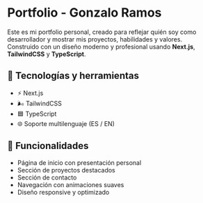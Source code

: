 # Portfolio - Gonzalo Ramos

Este es mi portfolio personal, creado para reflejar quién soy como desarrollador y mostrar mis proyectos, habilidades y valores.  
Construido con un diseño moderno y profesional usando **Next.js**, **TailwindCSS** y **TypeScript**.

## 🚀 Tecnologías y herramientas

- ⚡ Next.js
- 🌬️ TailwindCSS
- 🟦 TypeScript
- 🌐 Soporte multilenguaje (ES / EN)

## 🧩 Funcionalidades

- Página de inicio con presentación personal
- Sección de proyectos destacados
- Sección de contacto
- Navegación con animaciones suaves
- Diseño responsive y optimizado
